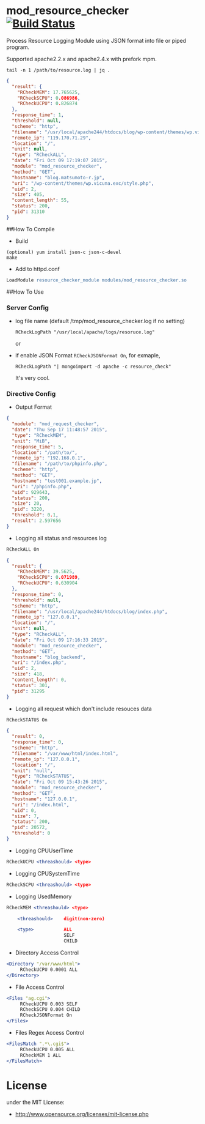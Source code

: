# mod_resource_checker [![Build Status](https://travis-ci.org/matsumoto-r/mod_resource_checker.svg?branch=master)](https://travis-ci.org/matsumoto-r/mod_resource_checker)

Process Resource Logging Module using JSON format into file or piped program.

Supported apache2.2.x and apache2.4.x with prefork mpm.

```
tail -n 1 /path/to/resource.log | jq .
```

```json
{
  "result": {
    "RCheckMEM": 17.765625,
    "RCheckSCPU": 0.086986,
    "RCheckUCPU": 0.826874
  },
  "response_time": 1,
  "threshold": null,
  "scheme": "http",
  "filename": "/usr/local/apache244/htdocs/blog/wp-content/themes/wp.vicuna.exc/style.php",
  "remote_ip": "119.170.71.29",
  "location": "/",
  "unit": null,
  "type": "RCheckALL",
  "date": "Fri Oct 09 17:19:07 2015",
  "module": "mod_resource_checker",
  "method": "GET",
  "hostname": "blog.matsumoto-r.jp",
  "uri": "/wp-content/themes/wp.vicuna.exc/style.php",
  "uid": 2,
  "size": 405,
  "content_length": 55,
  "status": 200,
  "pid": 31310
}
```

##How To Compile
- Build
```
(optional) yum install json-c json-c-devel
make
```

- Add to  httpd.conf
```apache
LoadModule resource_checker_module modules/mod_resource_checker.so
```


##How To Use
### Server Config
- log file name (default /tmp/mod_resource_checker.log if no setting)

    ```
    RCheckLogPath "/usr/local/apache/logs/resoruce.log"
    ```

    or

- if enable JSON Format `RCheckJSONFormat On`, for exmaple,

    ```
    RCheckLogPath "| mongoimport -d apache -c resource_check"
    ```

    It's very cool.


### Directive Config
- Output Format

```json
{
  "module": "mod_request_checker",
  "date": "Thu Sep 17 11:48:57 2015",
  "type": "RCheckMEM",
  "unit": "MiB",
  "response_time": 5,
  "location": "/path/to/",
  "remote_ip": "192.168.0.1",
  "filename": "/path/to/phpinfo.php",
  "scheme": "http",
  "method": "GET",
  "hostname": "test001.example.jp",
  "uri": "/phpinfo.php",
  "uid": 929643,
  "status": 200,
  "size": 20,
  "pid": 3220,
  "threshold": 0.1,
  "result": 2.597656
}
```

- Logging all status and resources log

```apache
RCheckALL On
```

```json
{
  "result": {
    "RCheckMEM": 39.5625,
    "RCheckSCPU": 0.071989,
    "RCheckUCPU": 0.630904
  },
  "response_time": 0,
  "threshold": null,
  "scheme": "http",
  "filename": "/usr/local/apache244/htdocs/blog/index.php",
  "remote_ip": "127.0.0.1",
  "location": "/",
  "unit": null,
  "type": "RCheckALL",
  "date": "Fri Oct 09 17:16:33 2015",
  "module": "mod_resource_checker",
  "method": "GET",
  "hostname": "blog_backend",
  "uri": "/index.php",
  "uid": 2,
  "size": 418,
  "content_length": 0,
  "status": 301,
  "pid": 31295
}
```

- Logging all request which don't include resouces data

```apache
RCheckSTATUS On
```

```json
{
  "result": 0,
  "response_time": 0,
  "scheme": "http",
  "filename": "/var/www/html/index.html",
  "remote_ip": "127.0.0.1",
  "location": "/",
  "unit": "null",
  "type": "RCheckSTATUS",
  "date": "Fri Oct 09 15:43:26 2015",
  "module": "mod_resource_checker",
  "method": "GET",
  "hostname": "127.0.0.1",
  "uri": "/index.html",
  "uid": 0,
  "size": 7,
  "status": 200,
  "pid": 20572,
  "threshold": 0
}
```

- Logging CPUUserTime

```apache
RCheckUCPU <threashould> <type>
```

- Logging CPUSystemTime
```apache
RCheckSCPU <threashould> <type>
```

- Logging UsedMemory
```apache
RCheckMEM <threashould> <type>

    <threashould>    digit(non-zero)

    <type>           ALL
                     SELF
                     CHILD
```

- Directory Access Control
```apache
<Directory "/var/www/html">
     RCheckUCPU 0.0001 ALL
</Directory>
```

- File Access Control
```apache
<Files "ag.cgi">
     RCheckUCPU 0.003 SELF
     RCheckSCPU 0.004 CHILD
     RCheckJSONFormat On
</Files>
```

- Files Regex Access Control
```apache
<FilesMatch ".*\.cgi$">
     RCheckUCPU 0.005 ALL
     RCheckMEM 1 ALL
</FilesMatch>
```

# License
under the MIT License:

* http://www.opensource.org/licenses/mit-license.php
